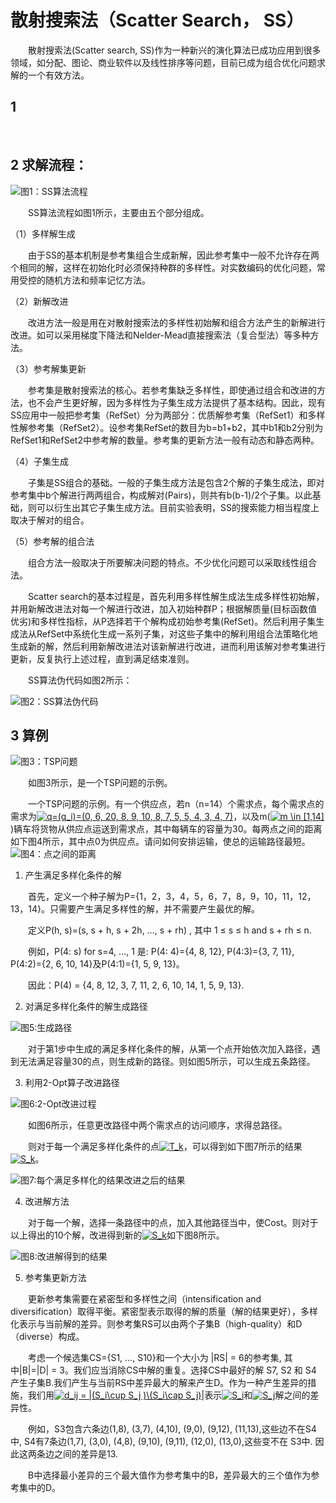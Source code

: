 # 散射搜索法（Scatter Search， SS）

&emsp;&emsp;散射搜索法(Scatter search, SS)作为一种新兴的演化算法已成功应用到很多领域，如分配、图论、商业软件以及线性排序等问题，目前已成为组合优化问题求解的一个有效方法。

## 1

<br>

## 2 求解流程：

![图1：SS算法流程](https://upload-images.jianshu.io/upload_images/10947003-3600a555b890c598.png?imageMogr2/auto-orient/strip%7CimageView2/2/w/600)

&emsp;&emsp;SS算法流程如图1所示，主要由五个部分组成。

（1）多样解生成

&emsp;&emsp;由于SS的基本机制是参考集组合生成新解，因此参考集中一般不允许存在两个相同的解，这样在初始化时必须保持种群的多样性。对实数编码的优化问题，常用受控的随机方法和频率记忆方法。

（2）新解改进

&emsp;&emsp;改进方法一般是用在对散射搜索法的多样性初始解和组合方法产生的新解进行改进。如可以采用梯度下降法和Nelder-Mead直接搜索法（复合型法）等多种方法。

（3）参考解集更新

&emsp;&emsp;参考集是散射搜索法的核心。若参考集缺乏多样性，即使通过组合和改进的方法，也不会产生更好解，因为多样性为子集生成方法提供了基本结构。因此，现有SS应用中一般把参考集（RefSet）分为两部分：优质解参考集（RefSet1）和多样性解参考集（RefSet2）。设参考集RefSet的数目为b=b1+b2，其中b1和b2分别为RefSet1和RefSet2中参考解的数量。参考集的更新方法一般有动态和静态两种。

（4）子集生成

&emsp;&emsp;子集是SS组合的基础。一般的子集生成方法是包含2个解的子集生成法，即对参考集中b个解进行两两组合，构成解对(Pairs)，则共有b(b-1)/2个子集。以此基础，则可以衍生出其它子集生成方法。目前实验表明，SS的搜索能力相当程度上取决于解对的组合。

（5）参考解的组合法

&emsp;&emsp;组合方法一般取决于所要解决问题的特点。不少优化问题可以采取线性组合法。

&emsp;&emsp;Scatter search的基本过程是，首先利用多样性解生成法生成多样性初始解，并用新解改进法对每一个解进行改进，加入初始种群P；根据解质量(目标函数值优劣)和多样性指标，从P选择若干个解构成初始参考集(RefSet)。然后利用子集生成法从RefSet中系统化生成一系列子集，对这些子集中的解利用组合法策略化地生成新的解，然后利用新解改进法对该新解进行改进，进而利用该解对参考集进行更新，反复执行上述过程，直到满足结束准则。

&emsp;&emsp;SS算法伪代码如图2所示：

![图2：SS算法伪代码](https://upload-images.jianshu.io/upload_images/10947003-ba3763c77c9d702d.png?imageMogr2/auto-orient/strip%7CimageView2/2/w/600)



## 3 算例

![图3：TSP问题](https://upload-images.jianshu.io/upload_images/10947003-e0123827de9895b5.png?imageMogr2/auto-orient/strip%7CimageView2/2/w/600)

&emsp;&emsp;如图3所示，是一个TSP问题的示例。

&emsp;&emsp;一个TSP问题的示例。有一个供应点，若n（n=14）个需求点，每个需求点的需求为<a href="http://www.codecogs.com/eqnedit.php?latex=\inline&space;q=(q_i)=(0,&space;6,&space;20,&space;8,&space;9,&space;10,&space;8,&space;7,&space;5,&space;5,&space;4,&space;3,&space;4,&space;7)" target="_blank"><img src="http://latex.codecogs.com/gif.latex?\inline&space;q=(q_i)=(0,&space;6,&space;20,&space;8,&space;9,&space;10,&space;8,&space;7,&space;5,&space;5,&space;4,&space;3,&space;4,&space;7)" title="q=(q_i)=(0, 6, 20, 8, 9, 10, 8, 7, 5, 5, 4, 3, 4, 7)" /></a>，以及m(<a href="http://www.codecogs.com/eqnedit.php?latex=\inline&space;m&space;\in&space;[1,14]" target="_blank"><img src="http://latex.codecogs.com/gif.latex?\inline&space;m&space;\in&space;[1,14]" title="m \in [1,14]" /></a>)辆车将货物从供应点运送到需求点，其中每辆车的容量为30。每两点之间的距离如下图4所示，其中点0为供应点。请问如何安排运输，使总的运输路径最短。
![图4：点之间的距离](https://upload-images.jianshu.io/upload_images/10947003-339906f2fe60e8c8.png?imageMogr2/auto-orient/strip%7CimageView2/2/w/600)

1. 产生满足多样化条件的解

&emsp;&emsp;首先，定义一个种子解为P={1，2，3，4，5，6，7，8，9，10，11，12，13，14}。只需要产生满足多样性的解，并不需要产生最优的解。

&emsp;&emsp;定义P(h, s)=(s, s + h, s + 2h, …, s + rh) , 其中 1 ≤ s ≤ h and s + rh ≤ n.

&emsp;&emsp;例如，P(4: s) for s=4, …, 1 是: P(4: 4)={4, 8, 12}, P(4:3)={3, 7, 11}, P(4:2)={2, 6, 10, 14}及P(4:1)={1, 5, 9, 13}。

&emsp;&emsp;因此：P(4) = {4, 8, 12, 3, 7, 11, 2, 6, 10, 14, 1, 5, 9, 13}. 

2. 对满足多样化条件的解生成路径

![图5:生成路径](https://upload-images.jianshu.io/upload_images/10947003-626020f0de97777c.png?imageMogr2/auto-orient/strip%7CimageView2/2/w/600)

&emsp;&emsp;对于第1步中生成的满足多样化条件的解，从第一个点开始依次加入路径，遇到无法满足容量30的点，则生成新的路径。则如图5所示，可以生成五条路径。

3. 利用2-Opt算子改进路径

![图6:2-Opt改进过程](https://upload-images.jianshu.io/upload_images/10947003-ce6d1844ff1f511e.png?imageMogr2/auto-orient/strip%7CimageView2/2/w/600)

&emsp;&emsp;如图6所示，任意更改路径中两个需求点的访问顺序，求得总路径。

&emsp;&emsp;则对于每一个满足多样化条件的点<a href="http://www.codecogs.com/eqnedit.php?latex=\inline&space;T_k" target="_blank"><img src="http://latex.codecogs.com/gif.latex?\inline&space;T_k" title="T_k" /></a>，可以得到如下图7所示的结果<a href="http://www.codecogs.com/eqnedit.php?latex=\inline&space;S_k" target="_blank"><img src="http://latex.codecogs.com/gif.latex?\inline&space;S_k" title="S_k" /></a>。

![图7:每个满足多样化的结果改进之后的结果](https://upload-images.jianshu.io/upload_images/10947003-1126cf843c3aa1af.png?imageMogr2/auto-orient/strip%7CimageView2/2/w/600)

4. 改进解方法

&emsp;&emsp;对于每一个解，选择一条路径中的点，加入其他路径当中，使Cost。则对于以上得出的10个解，改进得到新的<a href="http://www.codecogs.com/eqnedit.php?latex=\inline&space;S_k" target="_blank"><img src="http://latex.codecogs.com/gif.latex?\inline&space;S_k" title="S_k" /></a>如下图8所示。

![图8:改进解得到的结果](https://upload-images.jianshu.io/upload_images/10947003-3eccb572fac66cd5.png?imageMogr2/auto-orient/strip%7CimageView2/2/w/600)

5. 参考集更新方法

&emsp;&emsp;更新参考集需要在紧密型和多样性之间（intensification and diversification）取得平衡。紧密型表示取得的解的质量（解的结果更好），多样化表示与当前解的差异。则参考集RS可以由两个子集B（high-quality）和D（diverse）构成。

&emsp;&emsp;考虑一个候选集CS={S1, …, S10}和一个大小为 |RS| = 6的参考集, 其中|B|=|D| = 3。我们应当消除CS中解的重复。选择CS中最好的解 S7, S2 和 S4 产生子集B.我们产生与当前RS中差异最大的解来产生D。作为一种产生差异的措施，我们用<a href="http://www.codecogs.com/eqnedit.php?latex=\inline&space;d_ij&space;=&space;|(S_i\cup&space;S_j&space;)\(S_i\cap&space;S_j)|" target="_blank"><img src="http://latex.codecogs.com/gif.latex?\inline&space;d_ij&space;=&space;|(S_i\cup&space;S_j&space;)\(S_i\cap&space;S_j)|" title="d_ij = |(S_i\cup S_j )\(S_i\cap S_j)|" /></a>表示<a href="http://www.codecogs.com/eqnedit.php?latex=\inline&space;S_i" target="_blank"><img src="http://latex.codecogs.com/gif.latex?\inline&space;S_i" title="S_i" /></a>和<a href="http://www.codecogs.com/eqnedit.php?latex=\inline&space;S_j" target="_blank"><img src="http://latex.codecogs.com/gif.latex?\inline&space;S_j" title="S_j" /></a>解之间的差异性。

&emsp;&emsp;例如，S3包含六条边(1,8), (3,7), (4,10), (9,0), (9,12), (11,13),这些边不在S4中, S4有7条边(1,7), (3,0), (4,8), (9,10), (9,11), (12,0), (13,0),这些变不在 S3中. 因此这两条边之间的差异是13.

&emsp;&emsp;B中选择最小差异的三个最大值作为参考集中的B，差异最大的三个值作为参考集中的D。

&emsp;&emsp;

&emsp;&emsp;

&emsp;&emsp;
&emsp;&emsp;

&emsp;&emsp;

&emsp;&emsp;
&emsp;&emsp;




